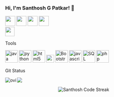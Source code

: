  ### Hi, I'm Santhosh G Patkar! 👋
[<img height="32" src="https://img.shields.io/badge/linkedin-blue.svg?&style=for-the-badge&logo=linkedin&logoColor=white" />][LinkedIn]
[<img height="32" src="https://img.shields.io/badge/GitHub-100000?style=for-the-badge&logo=github&logoColor=white" />][Github]
[<img height="32" src="https://img.shields.io/badge/-Hackerrank-2EC866?style=for-the-badge&logo=HackerRank&logoColor=white" />][Hackerrank]
[<img height="32" src="https://img.shields.io/badge/Gmail-D14836?style=for-the-badge&logo=gmail&logoColor=white" />][Gmail] <br>
<img height="30" src="https://komarev.com/ghpvc/?username=SanthoshPatkar&color=blueviolet" />


[gmail]: mailto:ssanthoshp159@gmail.com
[Linkedin]:https://www.linkedin.com/in/santhosh-g-patkar/
[Hackerrank]:https://www.hackerrank.com/ssanthoshp159
[Github]: https://github.com/SanthoshPatkar

<!-- ![alt text](Cover.jpg)-->
Tools

<p align="left">
<img src="https://www.vectorlogo.zone/logos/java/java-ar21.svg" alt="java" height="40"/>
<img src="https://www.vectorlogo.zone/logos/python/python-ar21.svg" alt="python" height="40"/>
<img src="https://www.vectorlogo.zone/logos/w3_html5/w3_html5-ar21.svg" alt="html5" height="40"/>
<img width="25px" src="https://upload.wikimedia.org/wikipedia/commons/thumb/d/d5/CSS3_logo_and_wordmark.svg/1200px-CSS3_logo_and_wordmark.svg.png" alt="css">
<img src="https://www.vectorlogo.zone/logos/getbootstrap/getbootstrap-ar21.svg" alt="Bootstrap" height="40"/>
<img src="https://www.vectorlogo.zone/logos/javascript/javascript-ar21.svg" alt="javascript" height="40"/></code> 
<img src="https://www.vectorlogo.zone/logos/mysql/mysql-ar21.svg" alt="SQL" height="40"/>
<img src="https://www.vectorlogo.zone/logos/php/php-horizontal.svg" alt="php" height="40"/>
</p>


Git Status


<p><img align="left" src="https://github-readme-stats.vercel.app/api/top-langs?username=SanthoshPatkar&show_icons=true&locale=en&layout=compact&theme=chartreuse-dark" alt="ovi" /></p>
<p><img src="https://github-readme-stats.vercel.app/api?username=SanthoshPatkar&&show_icons=true&title_color=bb2acf&text_color=daf7dc&bg_color=151515"></p>

 
</div>
 
 <p align="center">
  <span>
    <img title="🔥 Get streak stats for your profile" alt="Santhosh Code Streak" src="https://github-readme-streak-stats.herokuapp.com/?user=SanthoshPatkar&theme=black-ice&hide_border=true&stroke=0000&background=0D1117&ring=60D9FA&fire=60D9FA&currStreakLabel=60D9FA"/>
  </span>
 </p>

